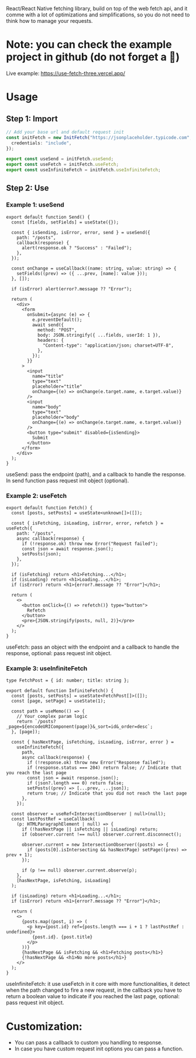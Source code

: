 React/React Native fetching library, build on top of the web fetch api, and it comme with a lot of optimizations and simplifications, so you do not need to think how to manage your requests.

# Note: you can check the example project in github (do not forget a 🌟)

Live example: https://use-fetch-three.vercel.app/

# Usage

## Step 1: Import

```ts
// Add your base url and default request init
const initFetch = new InitFetch("https://jsonplaceholder.typicode.com", {
  credentials: "include",
});

export const useSend = initFetch.useSend;
export const useFetch = initFetch.useFetch;
export const useInfiniteFetch = initFetch.useInfiniteFetch;
```

## Step 2: Use

### Example 1: useSend

```tsx
export default function Send() {
  const [fields, setFields] = useState({});

  const { isSending, isError, error, send } = useSend({
    path: "/posts",
    callback(response) {
      alert(response.ok ? "Success" : "Failed");
    },
  });

  const onChange = useCallback((name: string, value: string) => {
    setFields((prev) => ({ ...prev, [name]: value }));
  }, []);

  if (isError) alert(error?.message ?? "Error");

  return (
    <div>
      <form
        onSubmit={async (e) => {
          e.preventDefault();
          await send({
            method: "POST",
            body: JSON.stringify({ ...fields, userId: 1 }),
            headers: {
              "Content-type": "application/json; charset=UTF-8",
            },
          });
        }}
      >
        <input
          name="title"
          type="text"
          placeholder="title"
          onChange={(e) => onChange(e.target.name, e.target.value)}
        />
        <input
          name="body"
          type="text"
          placeholder="body"
          onChange={(e) => onChange(e.target.name, e.target.value)}
        />
        <button type="submit" disabled={isSending}>
          Submit
        </button>
      </form>
    </div>
  );
}
```

useSend: pass the endpoint (path), and a callback to handle the response. In send function pass request init object (optional).

### Example 2: useFetch

```tsx
export default function Fetch() {
  const [posts, setPosts] = useState<unknown[]>([]);

  const { isFetching, isLoading, isError, error, refetch } = useFetch({
    path: "/posts",
    async callback(response) {
      if (!response.ok) throw new Error("Request failed");
      const json = await response.json();
      setPosts(json);
    },
  });

  if (isFetching) return <h1>Fetching...</h1>;
  if (isLoading) return <h1>Loading...</h1>;
  if (isError) return <h1>{error?.message ?? "Error"}</h1>;

  return (
    <>
      <button onClick={() => refetch()} type="button">
        Refetch
      </button>
      <pre>{JSON.stringify(posts, null, 2)}</pre>
    </>
  );
}
```

useFetch: pass an object with the endpoint and a callback to handle the response, optional: pass request init object.

### Example 3: useInfiniteFetch

```tsx
type FetchPost = { id: number; title: string };

export default function InfiniteFetch() {
  const [posts, setPosts] = useState<FetchPost[]>([]);
  const [page, setPage] = useState(1);

  const path = useMemo(() => {
    // Your complex param logic
    return `/posts?_page=${encodeURIComponent(page)}&_sort=id&_order=desc`;
  }, [page]);

  const { hasNextPage, isFetching, isLoading, isError, error } =
    useInfiniteFetch({
      path,
      async callback(response) {
        if (!response.ok) throw new Error("Response failed");
        if (response.status === 204) return false; // Indicate that you reach the last page
        const json = await response.json();
        if (json?.length === 0) return false;
        setPosts((prev) => [...prev, ...json]);
        return true; // Indicate that you did not reach the last page
      },
    });

  const observer = useRef<IntersectionObserver | null>(null);
  const lastPostRef = useCallback(
    (p: HTMLParagraphElement | null) => {
      if (!hasNextPage || isFetching || isLoading) return;
      if (observer.current !== null) observer.current.disconnect();

      observer.current = new IntersectionObserver((posts) => {
        if (posts[0].isIntersecting && hasNextPage) setPage((prev) => prev + 1);
      });

      if (p !== null) observer.current.observe(p);
    },
    [hasNextPage, isFetching, isLoading]
  );

  if (isLoading) return <h1>Loading...</h1>;
  if (isError) return <h1>{error?.message ?? "Error"}</h1>;

  return (
    <>
      {posts.map((post, i) => (
        <p key={post.id} ref={posts.length === i + 1 ? lastPostRef : undefined}>
          {post.id}. {post.title}
        </p>
      ))}
      {hasNextPage && isFetching && <h1>Fetching posts</h1>}
      {!hasNextPage && <h1>No more posts</h1>}
    </>
  );
}
```

useInfiniteFetch: it use useFetch in it core with more functionalities, it detect when the path changed to fire a new request, in the callback you have to return a boolean value to indicate if you reached the last page, optional: pass request init object.

# Customization:

- You can pass a callback to custom you handling to response.
- In case you have custom request init options you can pass a function.
